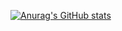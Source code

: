 [![Anurag's GitHub stats](https://github-readme-stats.vercel.app/api?username=Amadeus075&count_private=true&show_icons=true&theme=radical)](https://github.com/anuraghazra/github-readme-stats)

<!--
**Amadeus075/Amadeus075** is a ✨ _special_ ✨ repository because its `README.md` (this file) appears on your GitHub profile.

Here are some ideas to get you started:

- 🔭 I’m currently working on ...
- 🌱 I’m currently learning ...
- 👯 I’m looking to collaborate on ...
- 🤔 I’m looking for help with ...
- 💬 Ask me about ...
- 📫 How to reach me: ...
- 😄 Pronouns: ...
- ⚡ Fun fact: ...
-->
